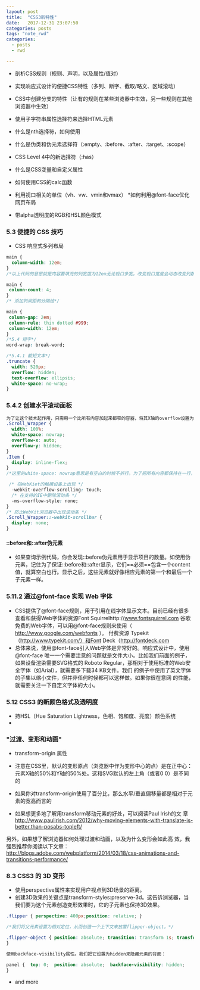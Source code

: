 ```yaml
---
layout: post
title:  "CSS3新特性"
date:   2017-12-31 23:07:50
categories: posts
tags: "note_rwd"
categories:
  - posts
  - rwd

---
```

* 剖析CSS规则（规则、声明，以及属性/值对）
* 实现响应式设计的便捷CSS特性（多列、断字、截取/略文、区域滚动）


* CSS中创建分支的特性（让有的规则在某些浏览器中生效，另一些规则在其他浏览器中生效）
* 使用子字符串属性选择符来选择HTML元素
* 什么是nth选择符，如何使用
* 什么是伪类和伪元素选择符（:empty、:before、:after、:target、:scope）
* CSS Level 4中的新选择符（:has）
* 什么是CSS变量和自定义属性
* 如何使用CSS的calc函数
* 利用视口相关的单位（vh、vw、vmin和vmax）
*如何利用@font-face优化网页布局
* 带alpha透明度的RGB和HSL颜色模式

### 5.3 便捷的 CSS 技巧
* CSS 响应式多列布局
```css
main { 
  column-width: 12em; 
} 
/*以上代码的意思就是内容要填充的列宽度为12em无论视口多宽。改变视口宽度会动态改变列数。 固定列数，可变宽度*/

main { 
 column-count: 4; 
} 
/* 添加列间距和分隔线*/

main { 
 column-gap: 2em; 
 column-rule: thin dotted #999; 
 column-width: 12em; 
} 
/*5.4 短字*/
word-wrap: break-word; 

/*5.4.1 截短文本*/
.truncate { 
  width: 520px; 
  overflow: hidden; 
  text-overflow: ellipsis; 
  white-space: no-wrap; 
} 
```
### 5.4.2 创建水平滚动面板

```css
为了让这个技术起作用，只需用一个比所有内容加起来都窄的容器，将其X轴的overflow设置为auto。这样，它会在空间足够的情况下不提供滚动机制，而在空间不够时显示滚动条。
.Scroll_Wrapper { 
  width: 100%; 
  white-space: nowrap; 
  overflow-x: auto; 
  overflow-y: hidden; 
} 
.Item { 
  display: inline-flex; 
} 
/*这里的white-space: nowrap意思是有空白的时候不折行。为了把所有内容都保持在一行，我们设置了所有子元素为行内元素。虽然使用的是inline-flex，其实inline-block或inline-table都可以。*/

 /* 在WebKiet的触摸设备上出现 */ 
  -webkit-overflow-scrolling: touch; 
  /* 在支持的IE中删除滚动条 */ 
  -ms-overflow-style: none; 
} 
/* 防止WebKit浏览器中出现滚动条 */ 
.Scroll_Wrapper::-webkit-scrollbar { 
  display: none; 
} 
```

#### ::before和::after伪元素
* 如果查询示例代码，你会发现::before伪元素用于显示项目的数量。如使用伪元素，记住为了保证::before和::after显示，它们==必须==包含一个content值，就算空白也行。显示之后，这些元素就好像相应元素的第一个和最后一个子元素一样。

### 5.11.2 通过@font-face 实现 Web 字体
* CSS提供了@font-face规则，用于引用在线字体显示文本。目前已经有很多查看和获得Web字体的资源Font Squirrelhttp://www.fontsquirrel.com
谷歌免费的Web字体，可以用@font-face规则来使用（ http://www.google.com/webfonts ）。 
付费资源 Typekit（http://www.typekit.com/）和Font Deck（http://fontdeck.com
* 总体来说，使用@font-face引入Web字体是非常好的。响应式设计中，使用@font-face
唯一一个需要注意的问题就是文件大小。比如我们前面的例子，如果设备渲染需要SVG格式的
Roboto Regular，那相对于使用标准的Web安全字体（如Arial），就需要多下载34 KB文件。我们
的例子中使用了英文字体的子集以缩小文件，但并非任何时候都可以这样做。如果你很在意网
的性能，就需要关注一下自定义字体的大小。


### 5.12 CSS3 的新颜色格式及透明度

* 持HSL（Hue Saturation Lightness，色相、饱和度、亮度）颜色系统
* 


### "过渡、变形和动画"

* transform-origin 属性

* 注意在CSS里，默认的变形原点（浏览器中作为变形中心的点）是在正中心：元素X轴的50%和Y轴的50%处。这和SVG默认的左上角（或者0 0）是不同的
* 如果你对transform-origin使用了百分比，那么水平/垂直偏移量都是相对于元素的宽高而言的


* 如果想更多地了解用transform移动元素的好处，可以阅读Paul Irish的文
章 http://www.paulirish.com/2012/why-moving-elements-with-translate-is-better.than-posabs-topleft/

另外，如果想了解浏览器如何处理过渡和动画，以及为什么变形会如此高
效，我强烈推荐你阅读以下文章：
http://blogs.adobe.com/webplatform/2014/03/18/css-animations-and-transitions-performance/

### 8.3 CSS3 的 3D 变形
* 使用perspective属性来实现用户视点到3D场景的距离。
* 创建3D效果的关键点是transform-styles:preserve-3d。这告诉浏览器，当我们要为这个元素创造变形效果时，它的子元素也保持3D效果。

``` css
.flipper { perspective: 400px;position: relative; } 

/*我们将父元素设置为相对定位，从而创造一个上下文来放置flipper-object。*/

.flipper-object { position: absolute; transition: transform 1s; transform-style: preserve-3d; 
} 

使用backface-visibility属性。我们把它设置为hidden来隐藏元素的背面：

panel {  top: 0;  position: absolute;  backface-visibility: hidden; 
} 
```

* and more